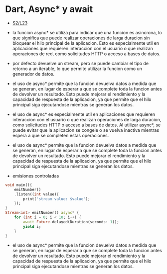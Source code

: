 Dart, Async* y await
======================


- [S2/L23](https://www.youtube.com/watch?v=CX9saA9W96M&list=PLCKuOXG0bPi0sIn-nDsi7ma9OV6MEMkxj&index=29)


- la funcion async* se utiliza para indicar que una funcion es asincrona, lo que significa que puede realizar operaciones de larga duracion sin bloquear el hilo principal de la aplicacion. Esto es especialmente util en aplicaciones que requieren interaccion con el usuario o que realizan operaciones de red, como solicitudes HTTP o acceso a bases de datos.
- por defecto devuelve un stream, pero se puede cambiar el tipo de retorno a un iterable, lo que permite utilizar la funcion como un generador de datos.
- el uso de async* permite que la funcion devuelva datos a medida que se generan, en lugar de esperar a que se complete toda la funcion antes de devolver un resultado. Esto puede mejorar el rendimiento y la capacidad de respuesta de la aplicacion, ya que permite que el hilo principal siga ejecutandose mientras se generan los datos.
- el uso de async* es especialmente util en aplicaciones que requieren interaccion con el usuario o que realizan operaciones de larga duracion, como solicitudes HTTP o acceso a bases de datos. Al utilizar async*, se puede evitar que la aplicacion se congele o se vuelva inactiva mientras espera a que se completen estas operaciones.    
- el uso de async* permite que la funcion devuelva datos a medida que se generan, en lugar de esperar a que se complete toda la funcion antes de devolver un resultado. Esto puede mejorar el rendimiento y la capacidad de respuesta de la aplicacion, ya que permite que el hilo principal siga ejecutandose mientras se generan los datos.

- emisiones controladas

```dart
void main(){
    emitNumber()
    .listen((int value){
        print('stream value: $value');
    });
}
Stream<int> emitNumber() async* {
    for (int i = 0; i < 10; i++) {
        await Future.delayed(Duration(seconds: 1));
        yield i;
    }
}
```

- el uso de async* permite que la funcion devuelva datos a medida que se generan, en lugar de esperar a que se complete toda la funcion antes de devolver un resultado. Esto puede mejorar el rendimiento y la capacidad de respuesta de la aplicacion, ya que permite que el hilo principal siga ejecutandose mientras se generan los datos.